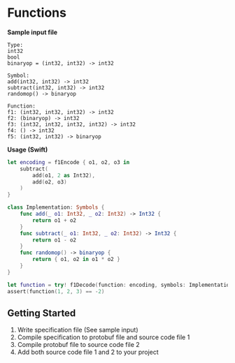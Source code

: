 # Functions

**Sample input file**
```
Type:
int32
bool
binaryop = (int32, int32) -> int32

Symbol:
add(int32, int32) -> int32
subtract(int32, int32) -> int32
randomop() -> binaryop

Function:
f1: (int32, int32, int32) -> int32
f2: (binaryop) -> int32
f3: (int32, int32, int32, int32) -> int32
f4: () -> int32
f5: (int32, int32) -> binaryop
```

**Usage (Swift)**
```Swift
let encoding = f1Encode { o1, o2, o3 in
    subtract(
        add(o1, 2 as Int32),
        add(o2, o3)
    )
}
```
```Swift
class Implementation: Symbols {
    func add(_ o1: Int32, _ o2: Int32) -> Int32 {
        return o1 + o2
    }
    func subtract(_ o1: Int32, _ o2: Int32) -> Int32 {
        return o1 - o2
    }
    func randomop() -> binaryop {
        return { o1, o2 in o1 * o2 }
    }
}

let function = try! f1Decode(function: encoding, symbols: Implementation())
assert(function(1, 2, 3) == -2)
```

## Getting Started

1. Write specification file (See sample input)
1. Compile specification to protobuf file and source code file 1
1. Compile protobuf file to source code file 2
1. Add both source code file 1 and 2 to your project
